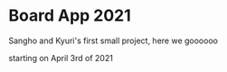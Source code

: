 # Board App 2021

Sangho and Kyuri's first small project, here we goooooo

starting on April 3rd of 2021